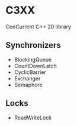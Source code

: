 # C3XX

ConCurrent C++ 20 library

## Synchronizers

* BlockingQueue
* CountDownLatch
* CyclicBarrier
* Exchanger
* Semaphore

## Locks

* ReadWriteLock

